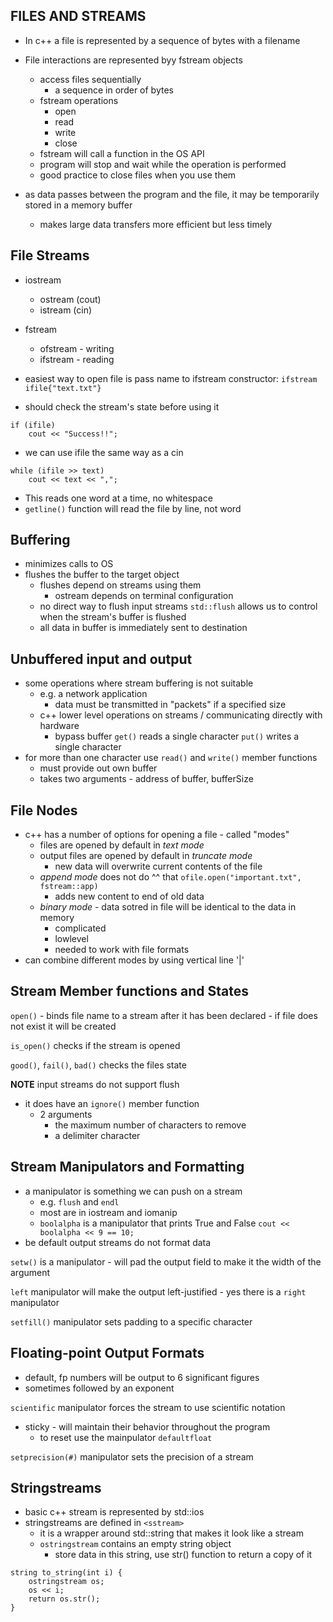 ## FILES AND STREAMS
    
- In c++ a file is represented by a sequence of bytes with a filename

- File interactions are represented byy fstream objects
    - access files sequentially
        - a sequence in order of bytes
    - fstream operations
        - open
        - read
        - write
        - close
    - fstream will call a function in the OS API
    - program will stop and wait while the operation is performed
    - good practice to close files when you use them

- as data passes between the program and the file, it may be temporarily stored in a memory buffer
    - makes large data transfers more efficient but less timely


## File Streams

- iostream
    - ostream (cout)
    - istream (cin)

- fstream
    - ofstream - writing
    - ifstream - reading

- easiest way to open file is pass name to ifstream constructor: 
`ifstream ifile{"text.txt"}`
- should check the stream's state before using it
```
if (ifile)
    cout << "Success!!";
```

- we can use ifile the same way as a cin
```
while (ifile >> text)
    cout << text << ",";
```
- This reads one word at a time, no whitespace
- `getline()` function will read the file by line, not word


## Buffering
- minimizes calls to OS
- flushes the buffer to the target object
    - flushes depend on streams using them
        - ostream depends on terminal configuration
    - no direct way to flush input streams
`std::flush` allows us to control when the stream's buffer is flushed
    - all data in buffer is immediately sent to destination

## Unbuffered input and output
- some operations where stream buffering is not suitable
    - e.g. a network application
        - data must be transmitted in "packets" if a specified size
    - c++ lower level operations on streams / communicating directly with hardware
        - bypass buffer
`get()` reads a single character
`put()` writes a single character
- for more than one character use `read()` and `write()` member functions
    - must provide out own buffer
    - takes two arguments - address of buffer, bufferSize

## File Nodes
- c++ has a number of options for opening a file - called "modes"
    - files are opened by default in *text mode*
    - output files are opened by default in *truncate mode*
        - new data will overwrite current contents of the file
    - *append mode* does not do ^^ that `ofile.open("important.txt", fstream::app)`
        - adds new content to end of old data
    - *binary mode* - data sotred in file will be identical to the data in memory
        - complicated
        - lowlevel
        - needed to work with file formats
- can combine different modes by using vertical line '|'

## Stream Member functions and States
`open()` - binds file name to a stream after it has been declared
    - if file does not exist it will be created

`is_open()` checks if the stream is opened

`good()`, `fail()`, `bad()` checks the files state

**NOTE** input streams do not support flush
- it does have an `ignore()` member function
    - 2 arguments
        - the maximum number of characters to remove
        - a delimiter character

## Stream Manipulators and Formatting
- a manipulator is something we can push on a stream
    - e.g. `flush` and `endl`
    - most are in iostream and iomanip
    - `boolalpha` is a manipulator that prints True and False 
        `cout << boolalpha << 9 == 10;`
- be default output streams do not format data

`setw()` is a manipulator 
    - will pad the output field to make it the width of the argument

`left` manipulator will make the output left-justified
    - yes there is a `right` manipulator

`setfill()` manipulator sets padding to a specific character

## Floating-point Output Formats
- default, fp numbers will be output to 6 significant figures
- sometimes followed by an exponent

`scientific` manipulator forces the stream to use scientific notation
- sticky - will maintain their behavior throughout the program
    - to reset use the mainpulator `defaultfloat`

`setprecision(#)` manipulator sets the precision of a stream

## Stringstreams
- basic c++ stream is represented by std::ios
- stringstreams are defined in `<sstream>`
    - it is a wrapper around std::string that makes it look like a stream
    - `ostringstream` contains an empty string object
        - store data in this string, use str() function to return a copy of it
```
string to_string(int i) {
    ostringstream os;
    os << i;
    return os.str();
}
```